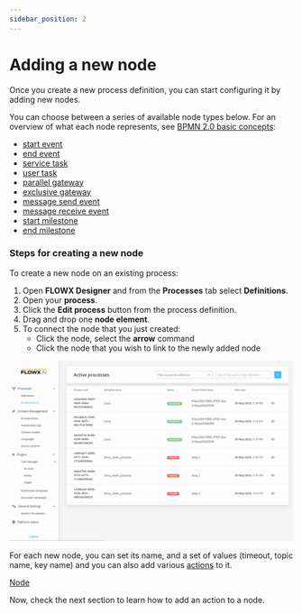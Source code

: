 ```yaml
---
sidebar_position: 2
---
```


# Adding a new node

Once you create a new process definition, you can start configuring it by adding new nodes.

You can choose between a series of available node types below. For an overview of what each node represents, see [BPMN 2.0 basic concepts](../../platform-overview/frameworks-and-standards/business-process-industry-standards/intro-to-bpmn/bpmn-basic-concepts/bpmn-basic-concepts.md):

* [start event](../../building-blocks/node/start-end-node.md)
* [end event](../../building-blocks/node/start-end-node.md)
* [service task](../../building-blocks/node/task-node.md)
* [user task](../../building-blocks/node/user-task-node.md)
* [parallel gateway](../../building-blocks/node/parallel-gateway.md)
* [exclusive gateway](../../building-blocks/node/exclusive-gateway-node.md)
* [message send event](../../building-blocks/node/message-send-received-task-node.md)
* [message receive event](../../building-blocks/node/message-send-received-task-node.md)
* [start milestone](../../building-blocks/node/milestone-node.md)
* [end milestone](../../building-blocks/node/milestone-node.md)

### Steps for creating a new node

To create a new node on an existing process:

1. Open **FLOWX Designer** and from the **Processes** tab select **Definitions**.
2. Open your **process**.
3. Click the **Edit process** button from the process definition.
4. Drag and drop one **node element**.
5. To connect the node that you just created:
   * Click the node, select the **arrow** command
   * Click the node that you wish to link to the newly added node

![](../img/process_flow_adding_a_node.gif)

For each new node, you can set its name, and a set of values (timeout, topic name, key name) and you can also add various [actions](../../building-blocks/actions/actions.md) to it.

[Node](../../building-blocks/node)

Now, check the next section to learn how to add an action to a node.